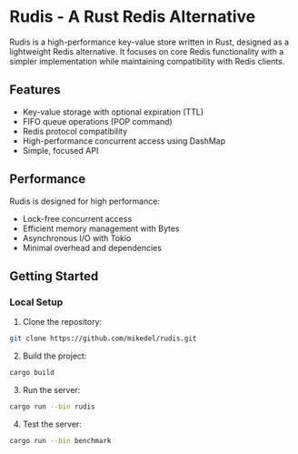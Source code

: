 # Rudis - A Rust Redis Alternative

Rudis is a high-performance key-value store written in Rust, designed as a lightweight Redis alternative. It focuses on core Redis functionality with a simpler implementation while maintaining compatibility with Redis clients.

## Features

- Key-value storage with optional expiration (TTL)
- FIFO queue operations (POP command)
- Redis protocol compatibility
- High-performance concurrent access using DashMap
- Simple, focused API

## Performance

Rudis is designed for high performance:
- Lock-free concurrent access
- Efficient memory management with Bytes
- Asynchronous I/O with Tokio
- Minimal overhead and dependencies

## Getting Started

### Local Setup

1. Clone the repository:
```bash
git clone https://github.com/mikedel/rudis.git
```

2. Build the project:
```bash
cargo build
```

3. Run the server:
```bash
cargo run --bin rudis
```

4. Test the server:
```bash
cargo run --bin benchmark
```